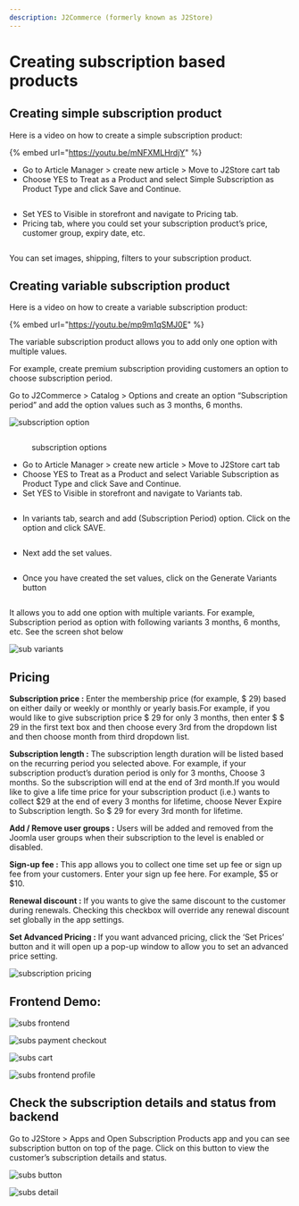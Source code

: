 ```yaml
---
description: J2Commerce (formerly known as J2Store)
---
```


# Creating subscription based products

## Creating simple subscription product <a href="#creating-simple-subscription-product" id="creating-simple-subscription-product"></a>

Here is a video on how to create a simple subscription product:

{% embed url="https://youtu.be/mNFXMLHrdjY" %}

* Go to Article Manager > create new article > Move to J2Store cart tab
* Choose YES to Treat as a Product and select Simple Subscription as Product Type and click Save and Continue.

<figure><img src="../.gitbook/assets/simple subscription.webp" alt=""><figcaption></figcaption></figure>

* Set YES to Visible in storefront and navigate to Pricing tab.
* Pricing tab, where you could set your subscription product’s price, customer group, expiry date, etc.

<figure><img src="../.gitbook/assets/pricing.webp" alt=""><figcaption></figcaption></figure>

You can set images, shipping, filters to your subscription product.

## Creating variable subscription product <a href="#creating-variable-subscription-product" id="creating-variable-subscription-product"></a>

Here is a video on how to create a variable subscription product:

{% embed url="https://youtu.be/mp9m1qSMJ0E" %}

The variable subscription product allows you to add only one option with multiple values.

For example, create premium subscription providing customers an option to choose subscription period.

Go to J2Commerce > Catalog > Options and create an option “Subscription period” and add the option values such as 3 months, 6 months.

![subscription option](../.gitbook/assets/options.webp)

<figure><img src="../.gitbook/assets/options2.webp" alt=""><figcaption><p>subscription options</p></figcaption></figure>

* Go to Article Manager > create new article > Move to J2Store cart tab
* Choose YES to Treat as a Product and select Variable Subscription as Product Type and click Save and Continue.
* Set YES to Visible in storefront and navigate to Variants tab.

<figure><img src="../.gitbook/assets/variable sub (1).webp" alt=""><figcaption></figcaption></figure>

* In variants tab, search and add (Subscription Period) option. Click on the option and click SAVE.&#x20;

<figure><img src="../.gitbook/assets/variable sub1.webp" alt=""><figcaption></figcaption></figure>

* Next add the set values.

<figure><img src="../.gitbook/assets/variable sub3.webp" alt=""><figcaption></figcaption></figure>

* Once you have created the set values, click on the Generate Variants button

<figure><img src="../.gitbook/assets/variable sub2.webp" alt=""><figcaption></figcaption></figure>

It allows you to add one option with multiple variants. For example, Subscription period as option with following variants 3 months, 6 months, etc. See the screen shot below

![sub variants](https://raw.githubusercontent.com/j2store/doc-images/master/subscriptions-and-memberships/creating-subscription-based-products/subscription-variants.png)

## Pricing <a href="#pricing" id="pricing"></a>

**Subscription price :** Enter the membership price (for example, $ 29) based on either daily or weekly or monthly or yearly basis.For example, if you would like to give subscription price $ 29 for only 3 months, then enter $ $ 29 in the first text box and then choose every 3rd from the dropdown list and then choose month from third dropdown list.

**Subscription length :** The subscription length duration will be listed based on the recurring period you selected above. For example, if your subscription product’s duration period is only for 3 months, Choose 3 months. So the subscription will end at the end of 3rd month.If you would like to give a life time price for your subscription product (i.e.) wants to collect $29 at the end of every 3 months for lifetime, choose Never Expire to Subscription length. So $ 29 for every 3rd month for lifetime.

**Add / Remove user groups :** Users will be added and removed from the Joomla user groups when their subscription to the level is enabled or disabled.

**Sign-up fee :** This app allows you to collect one time set up fee or sign up fee from your customers. Enter your sign up fee here. For example, $5 or $10.

**Renewal discount :** If you wants to give the same discount to the customer during renewals. Checking this checkbox will override any renewal discount set globally in the app settings.

**Set Advanced Pricing :** If you want advanced pricing, click the ‘Set Prices’ button and it will open up a pop-up window to allow you to set an advanced price setting.

![subscription pricing](https://raw.githubusercontent.com/j2store/doc-images/master/subscriptions-and-memberships/creating-subscription-based-products/subscription-pricing.png)

## Frontend Demo: <a href="#frontend-demo" id="frontend-demo"></a>

![subs frontend](https://raw.githubusercontent.com/j2store/doc-images/master/subscriptions-and-memberships/creating-subscription-based-products/subscription-frontend.png)

![subs payment checkout](https://raw.githubusercontent.com/j2store/doc-images/master/subscriptions-and-memberships/creating-subscription-based-products/subscription-payment-checkout.png)

![subs cart](https://raw.githubusercontent.com/j2store/doc-images/master/subscriptions-and-memberships/creating-subscription-based-products/subscription-cart.png)

![subs frontend profile](https://raw.githubusercontent.com/j2store/doc-images/master/subscriptions-and-memberships/creating-subscription-based-products/subscription-frontend-profile.png)

## Check the subscription details and status from backend <a href="#check-the-subscription-details-and-status-from-backend" id="check-the-subscription-details-and-status-from-backend"></a>

Go to J2Store > Apps and Open Subscription Products app and you can see subscription button on top of the page. Click on this button to view the customer’s subscription details and status.

![subs button](https://raw.githubusercontent.com/j2store/doc-images/master/subscriptions-and-memberships/creating-subscription-based-products/subscription-button.png)

![subs detail](https://raw.githubusercontent.com/j2store/doc-images/master/subscriptions-and-memberships/creating-subscription-based-products/subscription-detail.png)
